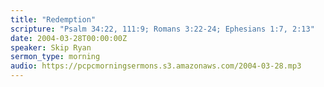 ```yaml
---
title: "Redemption"
scripture: "Psalm 34:22, 111:9; Romans 3:22-24; Ephesians 1:7, 2:13"
date: 2004-03-28T00:00:00Z
speaker: Skip Ryan
sermon_type: morning
audio: https://pcpcmorningsermons.s3.amazonaws.com/2004-03-28.mp3 
---
```



